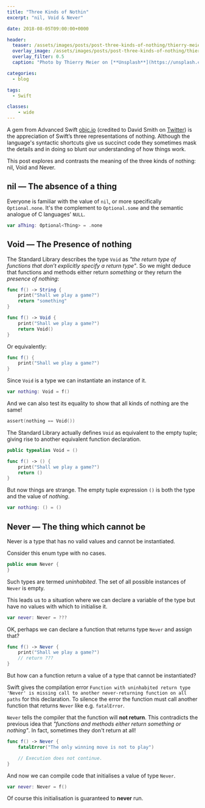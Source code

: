 ```yaml
---
title: "Three Kinds of Nothin"
excerpt: "nil, Void & Never"

date: 2018-08-05T09:00:00+0000

header:
  teaser: /assets/images/posts/post-three-kinds-of-nothing/thierry-meier-218997-unsplash.jpg
  overlay_image: /assets/images/posts/post-three-kinds-of-nothing/thierry-meier-218997-unsplash.jpg
  overlay_filter: 0.5
  caption: "Photo by Thierry Meier on [**Unsplash**](https://unsplash.com)"

categories:
  - blog

tags:
  - Swift

classes: 
	- wide
---
```

A gem from Advanced Swift [objc.io](https://www.objc.io/books/advanced-swift/) (credited to David Smith on [Twitter](https://twitter.com/Catfish_Man/status/825080948555292672)) is the appreciation of Swift’s three representations of nothing. Although the language's syntactic shortcuts give us succinct code they sometimes mask the details and in doing so blunt our understanding of how things work. 

This post explores and contrasts the meaning of the three kinds of nothing: nil, Void and Never.


## nil — The absence of a thing
Everyone is familiar with the value of `nil`, or more specifically `Optional.none`. It's the complement to `Optional.some` and the semantic analogue of C languages' `NULL`.

```swift
var aThing: Optional<Thing> = .none
````


## Void —  The Presence of nothing
The Standard Library describes the type `Void` as *"the return type of functions that don’t explicitly specify a return type"*.  So we might deduce that functions and methods either return *something* or they return the *presence of nothing*:
```swift
func f() -> String {
	print("Shall we play a game?")
	return "something"
}
```
```swift
func f() -> Void {
	print("Shall we play a game?")
	return Void()
}
```

Or equivalently:

```swift
func f() {
	print("Shall we play a game?")
}
```

Since `Void` is a type we can instantiate an instance of it.
```swift
var nothing: Void = f()
```
And we can also test its equality to show that all kinds of nothing are the same!
```swift
assert(nothing == Void())
```

The Standard Library actually defines `Void` as equivalent to the empty tuple; giving rise to another equivalent function declaration.
```swift
public typealias Void = ()
````
```swift
func f() -> () {	
	print("Shall we play a game?")
	return ()
}
```

But now things are strange. The empty tuple expression `()` is both the type and the value of *nothing*.

```swift
var nothing: () = ()
```

## Never — The thing which cannot be
Never is a type that has no valid values and cannot be instantiated. 

Consider this enum type with no cases. 
```swift
public enum Never { 
}
```

Such types are termed *uninhabited*. The set of all possible instances of `Never` is empty.

This leads us to a situation where we can declare a variable of the type but have no values with which to initialise it.
```swift
var never: Never = ???
````

OK, perhaps we can declare a function that returns type `Never` and assign that? 

```swift
func f() -> Never {
	print("Shall we play a game?")
	// return ???
}
```

But how can a function return a value of a type that cannot be instantiated? 

Swift gives the compilation error `Function with uninhabited return type 'Never' is missing call to another never-returning function on all paths` for this declaration. To silence the error the function must call another function that returns `Never` like e.g. `fatalError`.

`Never` tells the compiler that the function will **not return**. This contradicts the previous idea that *"functions and methods either return something or nothing"*. In fact, sometimes they don't return at all!


```swift
func f() -> Never {
	fatalError("The only winning move is not to play")

	// Execution does not continue.
}
```

And now we can compile code that initialises a value of type `Never`. 

```swift
var never: Never = f()
````
Of course this initialisation is guaranteed to **never** run.
